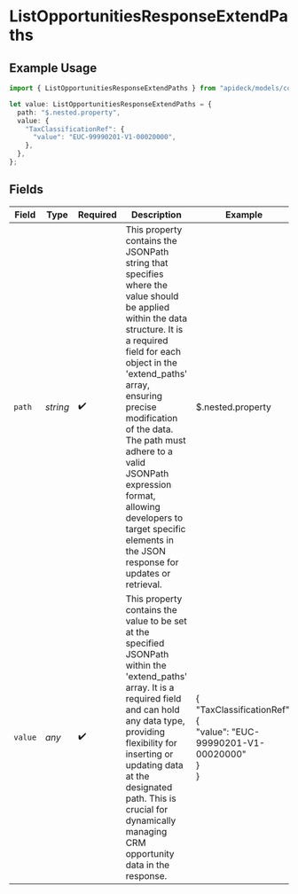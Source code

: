 # ListOpportunitiesResponseExtendPaths

## Example Usage

```typescript
import { ListOpportunitiesResponseExtendPaths } from "apideck/models/components";

let value: ListOpportunitiesResponseExtendPaths = {
  path: "$.nested.property",
  value: {
    "TaxClassificationRef": {
      "value": "EUC-99990201-V1-00020000",
    },
  },
};
```

## Fields

| Field                                                                                                                                                                                                                                                                                                                                                                                            | Type                                                                                                                                                                                                                                                                                                                                                                                             | Required                                                                                                                                                                                                                                                                                                                                                                                         | Description                                                                                                                                                                                                                                                                                                                                                                                      | Example                                                                                                                                                                                                                                                                                                                                                                                          |
| ------------------------------------------------------------------------------------------------------------------------------------------------------------------------------------------------------------------------------------------------------------------------------------------------------------------------------------------------------------------------------------------------ | ------------------------------------------------------------------------------------------------------------------------------------------------------------------------------------------------------------------------------------------------------------------------------------------------------------------------------------------------------------------------------------------------ | ------------------------------------------------------------------------------------------------------------------------------------------------------------------------------------------------------------------------------------------------------------------------------------------------------------------------------------------------------------------------------------------------ | ------------------------------------------------------------------------------------------------------------------------------------------------------------------------------------------------------------------------------------------------------------------------------------------------------------------------------------------------------------------------------------------------ | ------------------------------------------------------------------------------------------------------------------------------------------------------------------------------------------------------------------------------------------------------------------------------------------------------------------------------------------------------------------------------------------------ |
| `path`                                                                                                                                                                                                                                                                                                                                                                                           | *string*                                                                                                                                                                                                                                                                                                                                                                                         | :heavy_check_mark:                                                                                                                                                                                                                                                                                                                                                                               | This property contains the JSONPath string that specifies where the value should be applied within the data structure. It is a required field for each object in the 'extend_paths' array, ensuring precise modification of the data. The path must adhere to a valid JSONPath expression format, allowing developers to target specific elements in the JSON response for updates or retrieval. | $.nested.property                                                                                                                                                                                                                                                                                                                                                                                |
| `value`                                                                                                                                                                                                                                                                                                                                                                                          | *any*                                                                                                                                                                                                                                                                                                                                                                                            | :heavy_check_mark:                                                                                                                                                                                                                                                                                                                                                                               | This property contains the value to be set at the specified JSONPath within the 'extend_paths' array. It is a required field and can hold any data type, providing flexibility for inserting or updating data at the designated path. This is crucial for dynamically managing CRM opportunity data in the response.                                                                             | {<br/>"TaxClassificationRef": {<br/>"value": "EUC-99990201-V1-00020000"<br/>}<br/>}                                                                                                                                                                                                                                                                                                              |